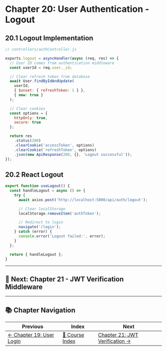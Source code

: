 # Chapter 20: User Authentication - Logout

## 20.1 Logout Implementation

```javascript
// controllers/authController.js

exports.logout = asyncHandler(async (req, res) => {
  // User ID comes from authentication middleware
  const userId = req.user._id;

  // Clear refresh token from database
  await User.findByIdAndUpdate(
    userId,
    { $unset: { refreshToken: 1 } },
    { new: true }
  );

  // Clear cookies
  const options = {
    httpOnly: true,
    secure: true
  };

  return res
    .status(200)
    .clearCookie('accessToken', options)
    .clearCookie('refreshToken', options)
    .json(new ApiResponse(200, {}, 'Logout successful'));
});
```

## 20.2 React Logout

```jsx
export function useLogout() {
  const handleLogout = async () => {
    try {
      await axios.post('http://localhost:5000/api/auth/logout');

      // Clear localStorage
      localStorage.removeItem('authToken');

      // Redirect to login
      navigate('/login');
    } catch (error) {
      console.error('Logout failed:', error);
    }
  };

  return { handleLogout };
}
```

---

## 🎯 Next: Chapter 21 - JWT Verification Middleware

---

## 📚 Chapter Navigation

| Previous | Index | Next |
|----------|-------|------|
| [← Chapter 19: User Login](./19_USER_LOGIN.md) | [📖 Course Index](../README.md) | [Chapter 21: JWT Verification →](./21_JWT_VERIFICATION.md) |
